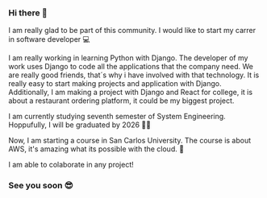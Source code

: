 ### Hi there 👋

I am really glad to be part of this community. I would like to start my carrer in software developer 💻 

I am really working in learning Python with Django. The developer of my work uses Django to code all the applications that the company need. We are really good friends, that´s why i have involved with that technology. It is really easy to start making projects and application with Django. Additionally, I am making a project with Django and React for college, it is about a restaurant ordering platform, it could be my biggest project. 

I am currently studying seventh semester of System Engineering. Hoppufully, I will be graduated by 2026 👨‍🎓

Now, I am starting a course in San Carlos University. The course is about AWS, it's amazing what its possible with the cloud. 🎈

I am able to colaborate in any project!

### See you soon 😎


